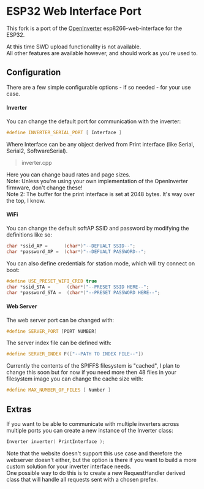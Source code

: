 # ESP32 Web Interface Port
This fork is a port of the [OpenInverter](https://openinverter.org) esp8266-web-interface for the ESP32.

At this time SWD upload functionality is not available.  
All other features are available however, and should work as you're used to.

## Configuration
There are a few simple configurable options - if so needed - for your use case.

#### Inverter
You can change the default port for communication with the inverter:
```C++
#define INVERTER_SERIAL_PORT [ Interface ]
```
Where Interface can be any object derived from Print interface (like Serial, Serial2, SoftwareSerial).

> inverter.cpp

Here you can change baud rates and page sizes.  
Note: Unless you're using your own implementation of the OpenInverter firmware, don't change these!  
Note 2: The buffer for the print interface is set at 2048 bytes. It's way over the top, I know.

#### WiFi
You can change the default softAP SSID and password by modifying the definitions like so:
```C++
char *ssid_AP =      (char*)"--DEFUALT SSID--";
char *password_AP =  (char*)"--DEFUALT PASSWORD--";
```

You can also define credentials for station mode, which will try connect on boot:
```C++
#define USE_PRESET_WIFI_CRED true
char *ssid_STA =      (char*)"--PRESET SSID HERE--";
char *password_STA =  (char*)"--PRESET PASSWORD HERE--";
```

#### Web Server
The web server port can be changed with:
```C++
#define SERVER_PORT [PORT NUMBER]
```

The server index file can be defined with:
```C++
#define SERVER_INDEX F(["--PATH TO INDEX FILE--"])
```

Currently the contents of the SPIFFS filesystem is "cached", I plan to change this soon but for now if you need more then 48 files in your filesystem image you can change the cache size with:
```C++
#define MAX_NUMBER_OF_FILES [ Number ]
```

## Extras
If you want to be able to communicate with multiple inverters across multiple ports you can create a new instance of the Inverter class:
```C++
Inverter inverter( PrintInterface );
```
Note that the website doesn't support this use case and therefore the webserver doesn't either, but the option is there if you want to build a more custom solution for your inverter interface needs.  
One possible way to do this is to create a new RequestHandler derived class that will handle all requests sent with a chosen prefex.
